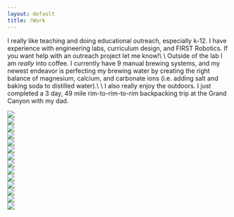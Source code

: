 ```yaml
---
layout: default
title: !Work
---
```


I really like teaching and doing educational outreach, especially k-12. I have experience 
with engineering labs, curriculum design, and FIRST Robotics.
If you want help with an outreach project let me know!\\
\\
Outside of the lab I am *really* into coffee. I currently have 9 manual
brewing systems, and my newest endeavor is perfecting my brewing water
by creating the right balance of magnesium, calcium, and carbonate ions (i.e. 
adding salt and baking soda to distilled water).\\
\\
I also really enjoy the outdoors. I just completed a 3 day, 49 mile rim-to-rim-to-rim
backpacking trip at the Grand Canyon with my dad.


<div id="gc-slideshow">
	<div>
		<img src="img/GC/00.jpg">
	</div>
	<div>
		<img src="img/GC/01.jpg">
	</div>
	<div>
		<img src="img/GC/02.jpg">
	</div>
	<div>
		<img src="img/GC/03.jpg">
	</div>
	<div>
		<img src="img/GC/04.jpg">
	</div>
	<div>
		<img src="img/GC/05.jpg">
	</div>
	<div>
		<img src="img/GC/06.jpg">
	</div>
	<div>
		<img src="img/GC/07.jpg">
	</div>
	<div>
		<img src="img/GC/08.jpg">
	</div>
	<div>
		<img src="img/GC/09.jpg">
	</div>
	<div>
		<img src="img/GC/10.jpg">
	</div>
	<div>
		<img src="img/GC/11.jpg">
	</div>
	<div>
		<img src="img/GC/12.jpg">
	</div>
	<div>
		<img src="img/GC/13.jpg">
	</div>
</div>
